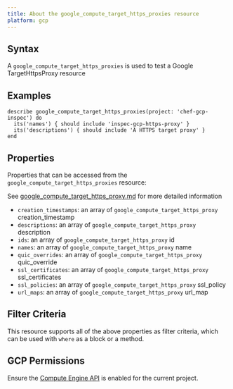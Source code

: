 ```yaml
---
title: About the google_compute_target_https_proxies resource
platform: gcp
---
```


## Syntax
A `google_compute_target_https_proxies` is used to test a Google TargetHttpsProxy resource

## Examples
```
describe google_compute_target_https_proxies(project: 'chef-gcp-inspec') do
  its('names') { should include 'inspec-gcp-https-proxy' }
  its('descriptions') { should include 'A HTTPS target proxy' }
end
```

## Properties
Properties that can be accessed from the `google_compute_target_https_proxies` resource:

See [google_compute_target_https_proxy.md](google_compute_target_https_proxy.md) for more detailed information
  * `creation_timestamps`: an array of `google_compute_target_https_proxy` creation_timestamp
  * `descriptions`: an array of `google_compute_target_https_proxy` description
  * `ids`: an array of `google_compute_target_https_proxy` id
  * `names`: an array of `google_compute_target_https_proxy` name
  * `quic_overrides`: an array of `google_compute_target_https_proxy` quic_override
  * `ssl_certificates`: an array of `google_compute_target_https_proxy` ssl_certificates
  * `ssl_policies`: an array of `google_compute_target_https_proxy` ssl_policy
  * `url_maps`: an array of `google_compute_target_https_proxy` url_map

## Filter Criteria
This resource supports all of the above properties as filter criteria, which can be used
with `where` as a block or a method.

## GCP Permissions

Ensure the [Compute Engine API](https://console.cloud.google.com/apis/library/compute.googleapis.com/) is enabled for the current project.
